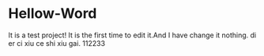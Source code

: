 # Hellow-Word
It is a test project!
It is the first time to edit it.And I have change it nothing.
di er ci xiu  ce shi xiu gai.
112233
